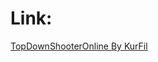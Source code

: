 # Link:
[TopDownShooterOnline By KurFil](https://mega.nz/file/Y2kmAQaC#R1fAEZ3SGVR2-UZvYJwOUQ_Y1YGDRgPiR9kI0bhjZeg)
